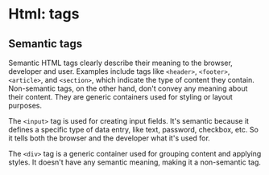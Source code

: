 # Html: tags

## Semantic tags

Semantic HTML tags clearly describe their meaning to the browser, developer and user. Examples include tags like `<header>`, `<footer>`, `<article>`, and `<section>`, which indicate the type of content they contain. Non-semantic tags, on the other hand, don't convey any meaning about their content. They are generic containers used for styling or layout purposes.

The `<input>` tag is used for creating input fields. It's semantic because it defines a specific type of data entry, like text, password, checkbox, etc. So it tells both the browser and the developer what it's used for.

The `<div>` tag is a generic container used for grouping content and applying styles. It doesn't have any semantic meaning, making it a non-semantic tag.